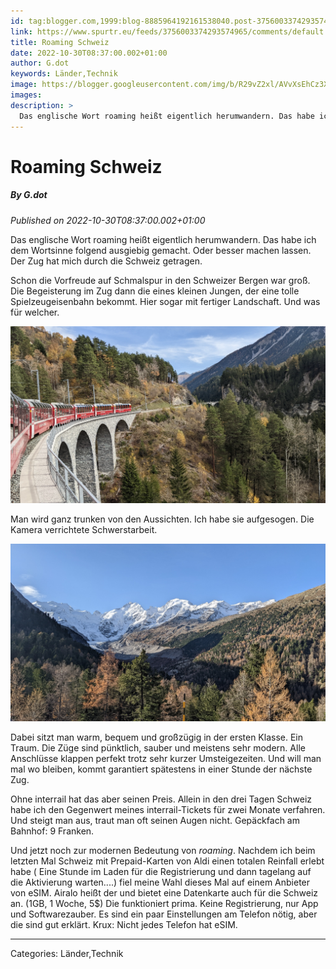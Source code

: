 ```yaml
---
id: tag:blogger.com,1999:blog-8885964192161538040.post-3756003374293574965
link: https://www.spurtr.eu/feeds/3756003374293574965/comments/default
title: Roaming Schweiz
date: 2022-10-30T08:37:00.002+01:00
author: G.dot
keywords: Länder,Technik
image: https://blogger.googleusercontent.com/img/b/R29vZ2xl/AVvXsEhCz3XRR0gVyMtkKWdq5sOvPLjhdifqj0eSvMxla6VvagiwJ2UAA5-QIGDAIBnqlKFuxu7ky_vFgnAQ1mZuzhlcQJy9bg8FTau-0yWhxw_RYRbE7fovvEgHjwi4N9zQCRr8lDp0KtOyl2U/s72-c/1667115316262336-0.png
images: 
description: >
  Das englische Wort roaming heißt eigentlich herumwandern. Das habe ich dem Wortsinne folgend ausgiebig gemacht. Oder besser machen lassen. Der Zug hat mich durch die Schweiz getragen.Schon die Vorfreude auf Schmalspur in den Schweizer Bergen war groß. Die Begeisterung im Zug dann die eines kleinen Jungen, der eine tolle Spielzeugeisenbahn
---
```

# Roaming Schweiz
##### By G.dot
_Published on 2022-10-30T08:37:00.002+01:00_

Das englische Wort roaming heißt eigentlich herumwandern. Das habe ich dem Wortsinne folgend ausgiebig gemacht. Oder besser machen lassen. Der Zug hat mich durch die Schweiz getragen.

Schon die Vorfreude auf Schmalspur in den Schweizer Bergen war groß. Die Begeisterung im Zug dann die eines kleinen Jungen, der eine tolle Spielzeugeisenbahn bekommt. Hier sogar mit fertiger Landschaft. Und was für welcher.

  

[![](../assets/1667115316262336-0.png)](../assets/1667115316262336-0.png)

  

Man wird ganz trunken von den Aussichten. Ich habe sie aufgesogen. Die Kamera verrichtete Schwerstarbeit.

  

[![](../assets/1667115313535072-1.png)](../assets/1667115313535072-1.png)

  

Dabei sitzt man warm, bequem und großzügig in der ersten Klasse. Ein Traum. Die Züge sind pünktlich, sauber und meistens sehr modern. Alle Anschlüsse klappen perfekt trotz sehr kurzer Umsteigezeiten. Und will man mal wo bleiben, kommt garantiert spätestens in einer Stunde der nächste Zug.

Ohne interrail hat das aber seinen Preis. Allein in den drei Tagen Schweiz habe ich den Gegenwert meines interrail-Tickets für zwei Monate verfahren. Und steigt man aus, traut man oft seinen Augen nicht. Gepäckfach am Bahnhof: 9 Franken.

  

Und jetzt noch zur modernen Bedeutung von _roaming_. Nachdem ich beim letzten Mal Schweiz mit Prepaid-Karten von Aldi einen totalen Reinfall erlebt habe ( Eine Stunde im Laden für die Registrierung und dann tagelang auf die Aktivierung warten....) fiel meine Wahl dieses Mal auf einem Anbieter von eSIM. Airalo heißt der und bietet eine Datenkarte auch für die Schweiz an. (1GB, 1 Woche, 5$) Die funktioniert prima. Keine Registrierung, nur App und Softwarezauber. Es sind ein paar Einstellungen am Telefon nötig, aber die sind gut erklärt. Krux: Nicht jedes Telefon hat eSIM.

---
Categories: Länder,Technik